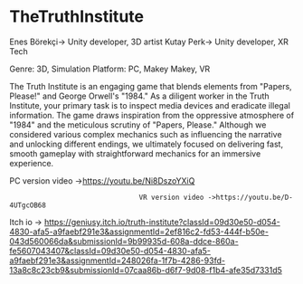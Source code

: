 # TheTruthInstitute

Enes Börekçi-> Unity developer, 3D artist
Kutay Perk-> Unity developer, XR Tech

Genre: 3D, Simulation
Platform: PC, Makey Makey, VR

The Truth Institute is an engaging game that blends elements from "Papers, Please!" and George Orwell's "1984." As a diligent worker in the Truth Institute, your primary task is to inspect media devices and eradicate illegal information. The game draws inspiration from the oppressive atmosphere of "1984" and the meticulous scrutiny of "Papers, Please." Although we considered various complex mechanics such as influencing the narrative and unlocking different endings, we ultimately focused on delivering fast, smooth gameplay with straightforward mechanics for an immersive experience.

PC version video ->https://youtu.be/Ni8DszoYXiQ
                                  
                                    VR version video ->https://youtu.be/D-4UTgcOB68


Itch io -> https://geniusy.itch.io/truth-institute?classId=09d30e50-d054-4830-afa5-a9faebf291e3&assignmentId=2ef816c2-fd53-444f-b50e-043d560066da&submissionId=9b99935d-608a-ddce-860a-fe5607043407&classId=09d30e50-d054-4830-afa5-a9faebf291e3&assignmentId=248026fa-1f7b-4286-93fd-13a8c8c23cb9&submissionId=07caa86b-d6f7-9d08-f1b4-afe35d7331d5
